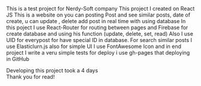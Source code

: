 This is a test project for Nerdy-Soft company
This project I created on React JS
This is a website on you can posting Post and  see similar posts, date of create, u can update , delete add post in real time with using database
In this poject I use React-Router for routing between pages 
and Firebase for create database and using his function (update, delete, set, read)
Also I use UID for everypost for  have special ID in database.
For search similar posts I use Elasticlurn.js
also for simple UI I use FontAwesome Icon 
and in end project I write a veru simple tests
for deploy i use gh-pages that deploying in GitHub

Developing this project took a 4 days  
Thank you for read!
